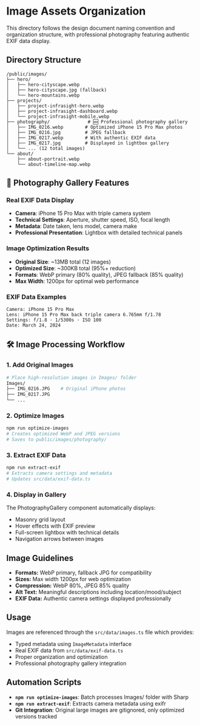 # Image Assets Organization

This directory follows the design document naming convention and organization structure, with professional photography featuring authentic EXIF data display.

## Directory Structure

```
/public/images/
├── hero/
│   ├── hero-cityscape.webp
│   ├── hero-cityscape.jpg (fallback)
│   └── hero-mountains.webp
├── projects/
│   ├── project-infrasight-hero.webp
│   ├── project-infrasight-dashboard.webp
│   └── project-infrasight-mobile.webp
├── photography/              # 🆕 Professional photography gallery
│   ├── IMG_0216.webp        # Optimized iPhone 15 Pro Max photos
│   ├── IMG_0216.jpg         # JPEG fallback
│   ├── IMG_0217.webp        # With authentic EXIF data
│   ├── IMG_0217.jpg         # Displayed in lightbox gallery
│   └── ... (12 total images)
└── about/
    ├── about-portrait.webp
    └── about-timeline-map.webp
```

## 📸 Photography Gallery Features

### Real EXIF Data Display
- **Camera**: iPhone 15 Pro Max with triple camera system
- **Technical Settings**: Aperture, shutter speed, ISO, focal length
- **Metadata**: Date taken, lens model, camera make
- **Professional Presentation**: Lightbox with detailed technical panels

### Image Optimization Results
- **Original Size**: ~13MB total (12 images)
- **Optimized Size**: ~300KB total (95%+ reduction)
- **Formats**: WebP primary (80% quality), JPEG fallback (85% quality)
- **Max Width**: 1200px for optimal web performance

### EXIF Data Examples
```
Camera: iPhone 15 Pro Max
Lens: iPhone 15 Pro Max back triple camera 6.765mm f/1.78
Settings: f/1.8 · 1/5300s · ISO 100
Date: March 24, 2024
```

## 🛠️ Image Processing Workflow

### 1. Add Original Images
```bash
# Place high-resolution images in Images/ folder
Images/
├── IMG_0216.JPG    # Original iPhone photos
├── IMG_0217.JPG
└── ...
```

### 2. Optimize Images
```bash
npm run optimize-images
# Creates optimized WebP and JPEG versions
# Saves to public/images/photography/
```

### 3. Extract EXIF Data
```bash
npm run extract-exif
# Extracts camera settings and metadata
# Updates src/data/exif-data.ts
```

### 4. Display in Gallery
The PhotographyGallery component automatically displays:
- Masonry grid layout
- Hover effects with EXIF preview
- Full-screen lightbox with technical details
- Navigation arrows between images

## Image Guidelines

- **Formats:** WebP primary, fallback JPG for compatibility
- **Sizes:** Max width 1200px for web optimization
- **Compression:** WebP 80%, JPEG 85% quality
- **Alt Text:** Meaningful descriptions including location/mood/subject
- **EXIF Data:** Authentic camera settings displayed professionally

## Usage

Images are referenced through the `src/data/images.ts` file which provides:
- Typed metadata using `ImageMetadata` interface
- Real EXIF data from `src/data/exif-data.ts`
- Proper organization and optimization
- Professional photography gallery integration

## Automation Scripts

- **`npm run optimize-images`**: Batch processes Images/ folder with Sharp
- **`npm run extract-exif`**: Extracts camera metadata using exifr
- **Git Integration**: Original large images are gitignored, only optimized versions tracked
